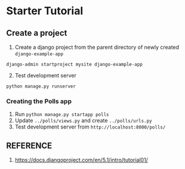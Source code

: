 # Starter Tutorial


## Create a project
1. Create a django project from the parent directory of newly created `django-example-app`
```
django-admin startproject mysite django-example-app
```
2. Test development server
```
python manage.py runserver
```

### Creating the Polls app
1. Run `python manage.py startapp polls`
2. Update `../polls/views.py` and create `../polls/urls.py`
3. Test development server from `http://localhost:8000/polls/`


## REFERENCE
1. https://docs.djangoproject.com/en/5.1/intro/tutorial01/